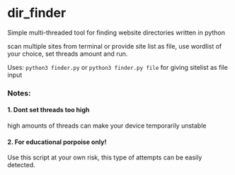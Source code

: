 # dir_finder
Simple multi-threaded tool for finding website directories
written in python

scan multiple sites from terminal or provide site list as file,
use wordlist of your choice, set threads amount and run.

Uses:
`python3 finder.py`
or
`python3 finder.py file` for giving sitelist as file input

### Notes:

#### 1. Dont set threads too high
high amounts of threads can make your device temporarily unstable

#### 2. For educational porpoise only!
Use this script at your own risk, this type of attempts can be easily detected.
